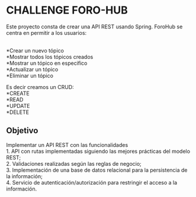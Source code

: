 <h1>CHALLENGE FORO-HUB</h1>

<p>Este proyecto consta de crear una API REST usando Spring. ForoHub se centra en permitir a los usuarios:</p>
<br>
*Crear un nuevo tópico<br>
*Mostrar todos los tópicos creados<br>
*Mostrar un tópico en especifico<br>
*Actualizar un tópico<br>
*Eliminar un tópico<br>

Es decir creamos un CRUD:<br>
*CREATE<br>
*READ<br>
*UPDATE<br>
*DELETE<br>


<h2>Objetivo</h2>
Implementar un API REST con las funcionalidades<br>
1. API con rutas implementadas siguiendo las mejores prácticas del modelo REST;<br>
2. Validaciones realizadas según las reglas de negocio;<br>
3. Implementación de una base de datos relacional para la persistencia de la información;<br>
4. Servicio de autenticación/autorización para restringir el acceso a la información.
